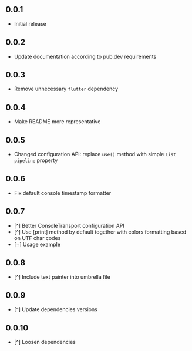 ## 0.0.1

* Initial release

## 0.0.2

* Update documentation according to pub.dev requirements

## 0.0.3

* Remove unnecessary `flutter` dependency  

## 0.0.4

* Make README more representative  

## 0.0.5

* Changed configuration API: replace `use()` method with simple `List pipeline` property   

## 0.0.6

* Fix default console timestamp formatter   

## 0.0.7

* [^] Better ConsoleTransport configuration API
* [^] Use [print] method by default together with colors formatting based on UTF char codes
* [+] Usage example

## 0.0.8

* [^] Include text painter into umbrella file

## 0.0.9

* [^] Update dependencies versions

## 0.0.10

* [^] Loosen dependencies
